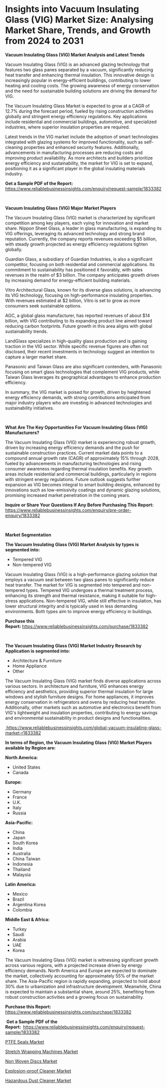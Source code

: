 <p><h1>Insights into Vacuum Insulating Glass (VIG) Market Size: Analysing Market Share, Trends, and Growth from 2024 to 2031</h1></p><p><strong>Vacuum Insulating Glass (VIG) Market Analysis and Latest Trends</strong></p>
<p><p>Vacuum Insulating Glass (VIG) is an advanced glazing technology that features two glass panes separated by a vacuum, significantly reducing heat transfer and enhancing thermal insulation. This innovative design is increasingly popular in energy-efficient buildings, contributing to lower heating and cooling costs. The growing awareness of energy conservation and the need for sustainable building solutions are driving the demand for VIG.</p><p>The Vacuum Insulating Glass Market is expected to grow at a CAGR of 12.7% during the forecast period, fueled by rising construction activities globally and stringent energy efficiency regulations. Key applications include residential and commercial buildings, automotive, and specialized industries, where superior insulation properties are required. </p><p>Latest trends in the VIG market include the adoption of smart technologies integrated with glazing systems for improved functionality, such as self-cleaning properties and enhanced security features. Additionally, advancements in manufacturing processes are reducing costs and improving product availability. As more architects and builders prioritize energy efficiency and sustainability, the market for VIG is set to expand, positioning it as a significant player in the global insulating materials industry.</p></p>
<p><strong>Get a Sample PDF of the Report:&nbsp;</strong> <a href="https://www.reliablebusinessinsights.com/enquiry/request-sample/1833382?utm_campaign=41&utm_medium=2&utm_source=Github&utm_content=ia&utm_term=17102024&utm_id=vacuum-insulating-glass-vig">https://www.reliablebusinessinsights.com/enquiry/request-sample/1833382</a></p>
<p>&nbsp;</p>
<p><strong>Vacuum Insulating Glass (VIG) Major Market Players</strong></p>
<p><p>The Vacuum Insulating Glass (VIG) market is characterized by significant competition among key players, each vying for innovation and market share. Nippon Sheet Glass, a leader in glass manufacturing, is expanding its VIG offerings, leveraging its advanced technology and strong brand reputation. Currently, the company reports revenues exceeding $5 billion, with steady growth projected as energy efficiency regulations tighten globally.</p><p>Guardian Glass, a subsidiary of Guardian Industries, is also a significant competitor, focusing on both residential and commercial applications. Its commitment to sustainability has positioned it favorably, with sales revenues in the realm of $3 billion. The company anticipates growth driven by increasing demand for energy-efficient building materials.</p><p>Vitro Architectural Glass, known for its diverse glass solutions, is advancing its VIG technology, focusing on high-performance insulating properties. With revenues estimated at $2 billion, Vitro is set to grow as more consumers seek sustainable options.</p><p>AGC, a global glass manufacturer, has reported revenues of about $14 billion, with VIG contributing to its expanding product line aimed toward reducing carbon footprints. Future growth in this area aligns with global sustainability trends.</p><p>LandGlass specializes in high-quality glass production and is gaining traction in the VIG sector. While specific revenue figures are often not disclosed, their recent investments in technology suggest an intention to capture a larger market share.</p><p>Panasonic and Taiwan Glass are also significant contenders, with Panasonic focusing on smart glass technologies that complement VIG products, while Taiwan Glass leverages its geographical advantages to enhance production efficiency.</p><p>In summary, the VIG market is poised for growth, driven by heightened energy efficiency demands, with strong contributions anticipated from major industry players who are investing in advanced technologies and sustainability initiatives.</p></p>
<p>&nbsp;</p>
<p><strong>What Are The Key Opportunities For Vacuum Insulating Glass (VIG) Manufacturers?</strong></p>
<p><p>The Vacuum Insulating Glass (VIG) market is experiencing robust growth, driven by increasing energy efficiency demands and the push for sustainable construction practices. Current market data points to a compound annual growth rate (CAGR) of approximately 15% through 2028, fueled by advancements in manufacturing technologies and rising consumer awareness regarding thermal insulation benefits. Key growth areas include residential and commercial buildings, particularly in regions with stringent energy regulations. Future outlook suggests further expansion as VIG becomes integral to smart building designs, enhanced by innovations such as low-emissivity coatings and dynamic glazing solutions, promising increased market penetration in the coming years.</p></p>
<p><strong>Inquire or Share Your Questions If Any Before Purchasing This Report:</strong> <a href="https://www.reliablebusinessinsights.com/enquiry/pre-order-enquiry/1833382?utm_campaign=41&utm_medium=2&utm_source=Github&utm_content=ia&utm_term=17102024&utm_id=vacuum-insulating-glass-vig">https://www.reliablebusinessinsights.com/enquiry/pre-order-enquiry/1833382</a></p>
<p>&nbsp;</p>
<p><strong>Market Segmentation</strong></p>
<p><strong>The Vacuum Insulating Glass (VIG) Market Analysis by types is segmented into:</strong></p>
<p><ul><li>Tempered VIG</li><li>Non-tempered VIG</li></ul></p>
<p><p>Vacuum Insulating Glass (VIG) is a high-performance glazing solution that employs a vacuum seal between two glass panes to significantly reduce heat transfer. The market for VIG is segmented into tempered and non-tempered types. Tempered VIG undergoes a thermal treatment process, enhancing its strength and thermal resistance, making it suitable for high-stress applications. Non-tempered VIG, while still effective in insulation, has lower structural integrity and is typically used in less demanding environments. Both types aim to improve energy efficiency in buildings.</p></p>
<p><strong>Purchase this Report:&nbsp;</strong><a href="https://www.reliablebusinessinsights.com/purchase/1833382?utm_campaign=41&utm_medium=2&utm_source=Github&utm_content=ia&utm_term=17102024&utm_id=vacuum-insulating-glass-vig">https://www.reliablebusinessinsights.com/purchase/1833382</a></p>
<p>&nbsp;</p>
<p><strong>The Vacuum Insulating Glass (VIG) Market Industry Research by Application is segmented into:</strong></p>
<p><ul><li>Architecture & Furniture</li><li>Home Appliance</li><li>Other</li></ul></p>
<p><p>The Vacuum Insulating Glass (VIG) market finds diverse applications across various sectors. In architecture and furniture, VIG enhances energy efficiency and aesthetics, providing superior thermal insulation for large windows and stylish furniture designs. For home appliances, it improves energy conservation in refrigerators and ovens by reducing heat transfer. Additionally, other markets such as automotive and electronics benefit from VIG's lightweight and insulation properties, contributing to energy savings and environmental sustainability in product designs and functionalities.</p></p>
<p><a href="https://www.reliablebusinessinsights.com/global-vacuum-insulating-glass-market-r1833382?utm_campaign=41&utm_medium=2&utm_source=Github&utm_content=ia&utm_term=17102024&utm_id=vacuum-insulating-glass-vig">&nbsp;https://www.reliablebusinessinsights.com/global-vacuum-insulating-glass-market-r1833382</a></p>
<p><strong>In terms of Region, the Vacuum Insulating Glass (VIG) Market Players available by Region are:</strong></p>
<p>
    <p> <strong> North America: </strong>
        <ul>
            <li>United States</li>
            <li>Canada</li>
        </ul>
        </p> 
    <p> <strong> Europe: </strong>
        <ul>
            <li>Germany</li>
            <li>France</li>
            <li>U.K.</li>
            <li>Italy</li>
            <li>Russia</li>
        </ul>
        </p> 
    <p> <strong> Asia-Pacific: </strong>
        <ul>
            <li>China</li>
            <li>Japan</li>
            <li>South Korea</li>
            <li>India</li>
            <li>Australia</li>
            <li>China Taiwan</li>
            <li>Indonesia</li>
            <li>Thailand</li>
            <li>Malaysia</li>
        </ul>
        </p> 
    <p> <strong> Latin America: </strong>
        <ul>
            <li>Mexico</li>
            <li>Brazil</li>
            <li>Argentina Korea</li>
            <li>Colombia</li>
        </ul>
        </p> 
    <p> <strong> Middle East & Africa: </strong>
        <ul>
            <li>Turkey</li>
            <li>Saudi</li>
            <li>Arabia</li>
            <li>UAE</li>
            <li>Korea</li>
        </ul>
    </p>
    </p>
<p><p>The Vacuum Insulating Glass (VIG) market is witnessing significant growth across various regions, with a projected increase driven by energy efficiency demands. North America and Europe are expected to dominate the market, collectively accounting for approximately 55% of the market share. The Asia-Pacific region is rapidly expanding, projected to hold about 30% due to urbanization and infrastructure development. Meanwhile, China is expected to maintain a substantial share, around 25%, benefiting from robust construction activities and a growing focus on sustainability.</p></p>
<p><strong>Purchase this Report: </strong><a href="https://www.reliablebusinessinsights.com/purchase/1833382?utm_campaign=41&utm_medium=2&utm_source=Github&utm_content=ia&utm_term=17102024&utm_id=vacuum-insulating-glass-vig">https://www.reliablebusinessinsights.com/purchase/1833382</a></p>
<p>&nbsp;<strong>Get a Sample PDF of the Report:&nbsp;&nbsp;</strong><a href="https://www.reliablebusinessinsights.com/enquiry/request-sample/1833382?utm_campaign=41&utm_medium=2&utm_source=Github&utm_content=ia&utm_term=17102024&utm_id=vacuum-insulating-glass-vig">https://www.reliablebusinessinsights.com/enquiry/request-sample/1833382</a></p>
<p><strong></strong></p>
<p><p><a href="https://issuu.com/reportprime-2/docs/ptfe-seals-market-size-2030.pptx_2649cf8aec600b?utm_campaign=41&utm_medium=2&utm_source=Github&utm_content=ia&utm_term=17102024&utm_id=vacuum-insulating-glass-vig">PTFE Seals Market</a></p><p><a href="https://issuu.com/reportprime-2/docs/stretch-wrapping-machines-market-si_a4464c2c2eef86?utm_campaign=41&utm_medium=2&utm_source=Github&utm_content=ia&utm_term=17102024&utm_id=vacuum-insulating-glass-vig">Stretch Wrapping Machines Market</a></p><p><a href="https://www.linkedin.com/pulse/surfing-non-woven-discs-wave-riding-market-currents-2031-da0me?utm_campaign=41&utm_medium=2&utm_source=Github&utm_content=ia&utm_term=17102024&utm_id=vacuum-insulating-glass-vig">Non Woven Discs Market</a></p><p><a href="https://github.com/CarolynWatkins697/Market-Research-Report-List-1/blob/main/explosion-proof-cleaner-market.md?utm_campaign=41&utm_medium=2&utm_source=Github&utm_content=ia&utm_term=17102024&utm_id=vacuum-insulating-glass-vig">Explosion-proof Cleaner Market</a></p><p><a href="https://github.com/lambertr3e8v/Market-Research-Report-List-1/blob/main/hazardous-dust-cleaner-market.md?utm_campaign=41&utm_medium=2&utm_source=Github&utm_content=ia&utm_term=17102024&utm_id=vacuum-insulating-glass-vig">Hazardous Dust Cleaner Market</a></p></p>